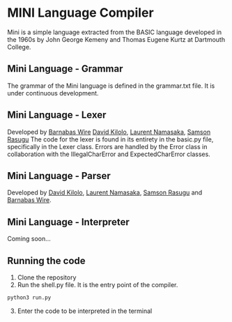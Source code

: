 # MINI Language Compiler

Mini is a simple language extracted from the BASIC language developed in the 1960s by John George Kemeny and Thomas Eugene Kurtz at Dartmouth College.

## Mini Language - Grammar

The grammar of the Mini language is defined in the grammar.txt file. It is under continuous development.

## Mini Language - Lexer

Developed by [Barnabas Wire](https://github.com/barrywire) [David Kilolo](https://github.com/dgkilolo), [Laurent Namasaka](https://github.com/laurentnamasaka), [Samson Rasugu](https://github.com/samrasugu)
The code for the lexer is found in its entirety in the basic.py file, specifically in the Lexer class. Errors are handled by the Error class in collaboration with the IllegalCharError and ExpectedCharError classes.

## Mini Language - Parser

Developed by [David Kilolo](https://github.com/dgkilolo), [Laurent Namasaka](https://github.com/laurentnamasaka), [Samson Rasugu](https://github.com/samrasugu) and [Barnabas Wire](https://github.com/barrywire).

## Mini Language - Interpreter

Coming soon...

## Running the code

1. Clone the repository
2. Run the shell.py file. It is the entry point of the compiler.

```bash
python3 run.py
```

3. Enter the code to be interpreted in the terminal

